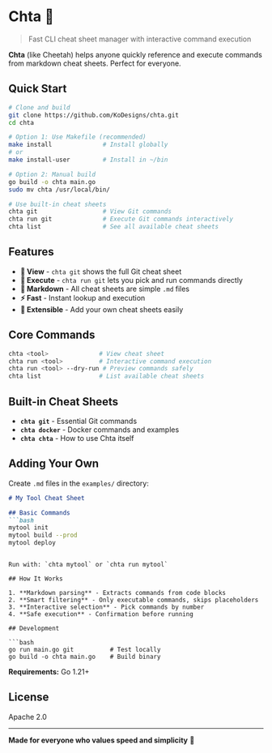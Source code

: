 # Chta 🐆

> Fast CLI cheat sheet manager with interactive command execution

**Chta** (like Cheetah) helps anyone quickly reference and execute commands from markdown cheat sheets. Perfect for everyone.

## Quick Start

```bash
# Clone and build
git clone https://github.com/KoDesigns/chta.git
cd chta

# Option 1: Use Makefile (recommended)
make install              # Install globally
# or
make install-user         # Install in ~/bin

# Option 2: Manual build
go build -o chta main.go
sudo mv chta /usr/local/bin/

# Use built-in cheat sheets
chta git                  # View Git commands
chta run git              # Execute Git commands interactively
chta list                 # See all available cheat sheets
```

## Features

- **📖 View** - `chta git` shows the full Git cheat sheet
- **🚀 Execute** - `chta run git` lets you pick and run commands directly  
- **📝 Markdown** - All cheat sheets are simple `.md` files
- **⚡ Fast** - Instant lookup and execution
- **🔧 Extensible** - Add your own cheat sheets easily

## Core Commands

```bash
chta <tool>              # View cheat sheet
chta run <tool>          # Interactive command execution
chta run <tool> --dry-run # Preview commands safely
chta list                # List available cheat sheets
```

## Built-in Cheat Sheets

- **`chta git`** - Essential Git commands
- **`chta docker`** - Docker commands and examples  
- **`chta chta`** - How to use Chta itself

## Adding Your Own

Create `.md` files in the `examples/` directory:

```markdown
# My Tool Cheat Sheet

## Basic Commands
```bash
mytool init
mytool build --prod
mytool deploy
```
```

Run with: `chta mytool` or `chta run mytool`

## How It Works

1. **Markdown parsing** - Extracts commands from code blocks
2. **Smart filtering** - Only executable commands, skips placeholders  
3. **Interactive selection** - Pick commands by number
4. **Safe execution** - Confirmation before running

## Development

```bash
go run main.go git          # Test locally
go build -o chta main.go    # Build binary
```

**Requirements:** Go 1.21+

## License

Apache 2.0

---

**Made for everyone who values speed and simplicity** 🚀 